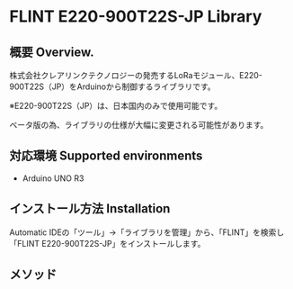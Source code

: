 # FLINT E220-900T22S-JP Library

## 概要 Overview.

株式会社クレアリンクテクノロジーの発売するLoRaモジュール、E220-900T22S（JP）をArduinoから制御するライブラリです。

※E220-900T22S（JP）は、日本国内のみで使用可能です。

ベータ版の為、ライブラリの仕様が大幅に変更される可能性があります。

## 対応環境 Supported environments

  - Arduino UNO R3


## インストール方法 Installation

Automatic IDEの「ツール」→「ライブラリを管理」から、「FLINT」を検索し「FLINT E220-900T22S-JP」をインストールします。

## メソッド

